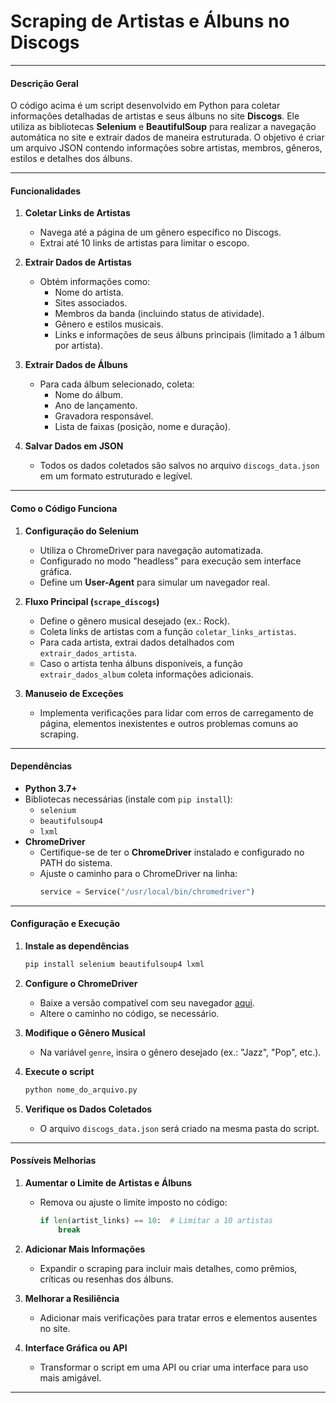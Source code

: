 # Scraping de Artistas e Álbuns no Discogs

---

#### **Descrição Geral**

O código acima é um script desenvolvido em Python para coletar informações detalhadas de artistas e seus álbuns no site **Discogs**. Ele utiliza as bibliotecas **Selenium** e **BeautifulSoup** para realizar a navegação automática no site e extrair dados de maneira estruturada. O objetivo é criar um arquivo JSON contendo informações sobre artistas, membros, gêneros, estilos e detalhes dos álbuns.

---

#### **Funcionalidades**

1. **Coletar Links de Artistas**
   - Navega até a página de um gênero específico no Discogs.
   - Extrai até 10 links de artistas para limitar o escopo.

2. **Extrair Dados de Artistas**
   - Obtém informações como:
     - Nome do artista.
     - Sites associados.
     - Membros da banda (incluindo status de atividade).
     - Gênero e estilos musicais.
     - Links e informações de seus álbuns principais (limitado a 1 álbum por artista).

3. **Extrair Dados de Álbuns**
   - Para cada álbum selecionado, coleta:
     - Nome do álbum.
     - Ano de lançamento.
     - Gravadora responsável.
     - Lista de faixas (posição, nome e duração).

4. **Salvar Dados em JSON**
   - Todos os dados coletados são salvos no arquivo `discogs_data.json` em um formato estruturado e legível.

---

#### **Como o Código Funciona**

1. **Configuração do Selenium**
   - Utiliza o ChromeDriver para navegação automatizada.
   - Configurado no modo "headless" para execução sem interface gráfica.
   - Define um **User-Agent** para simular um navegador real.

2. **Fluxo Principal (`scrape_discogs`)**
   - Define o gênero musical desejado (ex.: Rock).
   - Coleta links de artistas com a função `coletar_links_artistas`.
   - Para cada artista, extrai dados detalhados com `extrair_dados_artista`.
   - Caso o artista tenha álbuns disponíveis, a função `extrair_dados_album` coleta informações adicionais.

3. **Manuseio de Exceções**
   - Implementa verificações para lidar com erros de carregamento de página, elementos inexistentes e outros problemas comuns ao scraping.

---

#### **Dependências**

- **Python 3.7+**
- Bibliotecas necessárias (instale com `pip install`):
  - `selenium`
  - `beautifulsoup4`
  - `lxml`
- **ChromeDriver**
  - Certifique-se de ter o **ChromeDriver** instalado e configurado no PATH do sistema.
  - Ajuste o caminho para o ChromeDriver na linha:
    ```python
    service = Service("/usr/local/bin/chromedriver")
    ```

---

#### **Configuração e Execução**

1. **Instale as dependências**
   ```bash
   pip install selenium beautifulsoup4 lxml
   ```

2. **Configure o ChromeDriver**
   - Baixe a versão compatível com seu navegador [aqui](https://chromedriver.chromium.org/).
   - Altere o caminho no código, se necessário.

3. **Modifique o Gênero Musical**
   - Na variável `genre`, insira o gênero desejado (ex.: "Jazz", "Pop", etc.).

4. **Execute o script**
   ```bash
   python nome_do_arquivo.py
   ```

5. **Verifique os Dados Coletados**
   - O arquivo `discogs_data.json` será criado na mesma pasta do script.

---

#### **Possíveis Melhorias**

1. **Aumentar o Limite de Artistas e Álbuns**
   - Remova ou ajuste o limite imposto no código:
     ```python
     if len(artist_links) == 10:  # Limitar a 10 artistas
         break
     ```

2. **Adicionar Mais Informações**
   - Expandir o scraping para incluir mais detalhes, como prêmios, críticas ou resenhas dos álbuns.

3. **Melhorar a Resiliência**
   - Adicionar mais verificações para tratar erros e elementos ausentes no site.

4. **Interface Gráfica ou API**
   - Transformar o script em uma API ou criar uma interface para uso mais amigável.

--- - - - - - - -- - - - - - - - - - - -- - - - - - -- - - - - - - - - - - - - - -- - - - - - - - 

